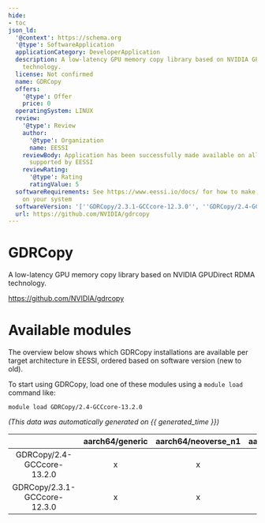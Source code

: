 ```yaml
---
hide:
- toc
json_ld:
  '@context': https://schema.org
  '@type': SoftwareApplication
  applicationCategory: DeveloperApplication
  description: A low-latency GPU memory copy library based on NVIDIA GPUDirect RDMA
    technology.
  license: Not confirmed
  name: GDRCopy
  offers:
    '@type': Offer
    price: 0
  operatingSystem: LINUX
  review:
    '@type': Review
    author:
      '@type': Organization
      name: EESSI
    reviewBody: Application has been successfully made available on all architectures
      supported by EESSI
    reviewRating:
      '@type': Rating
      ratingValue: 5
  softwareRequirements: See https://www.eessi.io/docs/ for how to make EESSI available
    on your system
  softwareVersion: '[''GDRCopy/2.3.1-GCCcore-12.3.0'', ''GDRCopy/2.4-GCCcore-13.2.0'']'
  url: https://github.com/NVIDIA/gdrcopy
---
```


GDRCopy
=======


A low-latency GPU memory copy library based on NVIDIA GPUDirect RDMA technology.

https://github.com/NVIDIA/gdrcopy
# Available modules


The overview below shows which GDRCopy installations are available per target architecture in EESSI, ordered based on software version (new to old).

To start using GDRCopy, load one of these modules using a `module load` command like:

```shell
module load GDRCopy/2.4-GCCcore-13.2.0
```

*(This data was automatically generated on {{ generated_time }})*  

| |aarch64/generic|aarch64/neoverse_n1|aarch64/neoverse_v1|x86_64/generic|x86_64/amd/zen2|x86_64/amd/zen3|x86_64/amd/zen4|x86_64/intel/haswell|x86_64/intel/sapphirerapids|x86_64/intel/skylake_avx512|
| :---: | :---: | :---: | :---: | :---: | :---: | :---: | :---: | :---: | :---: | :---: |
|GDRCopy/2.4-GCCcore-13.2.0|x|x|x|x|x|x|x|x|-|x|
|GDRCopy/2.3.1-GCCcore-12.3.0|x|x|x|x|x|x|-|x|-|x|
